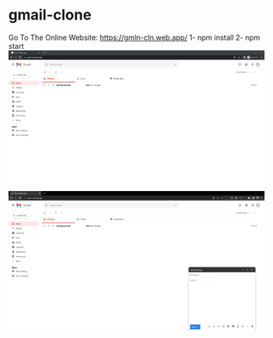 # gmail-clone
Go To The Online Website: https://gmln-cln.web.app/
1- npm install
2- npm start
<img src="photo1.png" />
<br/>
<img src="photo2.png" />
